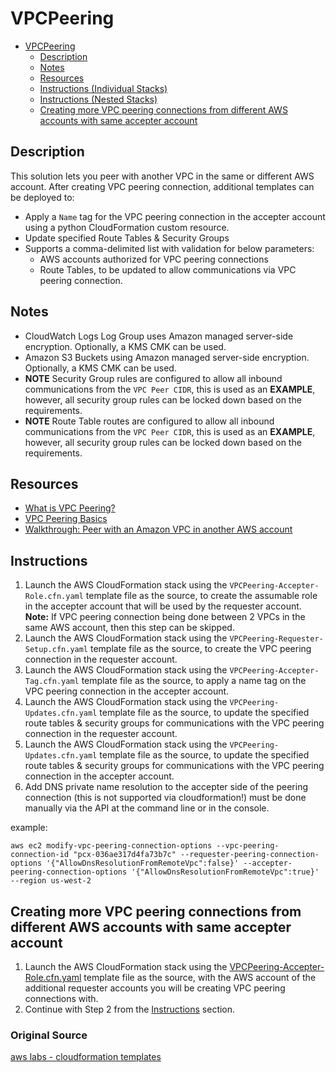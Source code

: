 # VPCPeering

- [VPCPeering](#vpcpeering)
  - [Description](#description)
  - [Notes](#notes)
  - [Resources](#resources)
  - [Instructions (Individual Stacks)](#instructions-individual-stacks)
  - [Instructions (Nested Stacks)](#instructions-nested-stacks)
  - [Creating more VPC peering connections from different AWS accounts with same accepter account](#creating-more-vpc-peering-connections-from-different-aws-accounts-with-same-accepter-account)

## Description

This solution lets you peer with another VPC in the same or different AWS account. After creating VPC peering connection, additional templates can be deployed to:

- Apply a `Name` tag for the VPC peering connection in the accepter account using a python CloudFormation custom resource.
- Update specified Route Tables & Security Groups
- Supports a comma-delimited list with validation for below parameters:
  - AWS accounts authorized for VPC peering connections
  - Route Tables, to be updated to allow communications via VPC peering connection.

## Notes

- CloudWatch Logs Log Group uses Amazon managed server-side encryption. Optionally, a KMS CMK can be used.
- Amazon S3 Buckets using Amazon managed server-side encryption. Optionally, a KMS CMK can be used.
- **NOTE** Security Group rules are configured to allow all inbound communications from the `VPC Peer CIDR`, this is used as an **EXAMPLE**, however,
  all security group rules can be locked down based on the requirements.
- **NOTE** Route Table routes are configured to allow all inbound communications from the `VPC Peer CIDR`, this is used as an **EXAMPLE**, however,
  all security group rules can be locked down based on the requirements.

## Resources

- [What is VPC Peering?](https://docs.aws.amazon.com/vpc/latest/peering/what-is-vpc-peering.html)
- [VPC Peering Basics](https://docs.aws.amazon.com/vpc/latest/peering/vpc-peering-basics.html)
- [Walkthrough: Peer with an Amazon VPC in another AWS account](https://docs.aws.amazon.com/AWSCloudFormation/latest/UserGuide/peer-with-vpc-in-another-account.html)

## Instructions

1. Launch the AWS CloudFormation stack using the `VPCPeering-Accepter-Role.cfn.yaml` template file as the
   source, to create the assumable role in the accepter account that will be used by the requester account. **Note:** If VPC peering connection being
   done between 2 VPCs in the same AWS account, then this step can be skipped.
2. Launch the AWS CloudFormation stack using the `VPCPeering-Requester-Setup.cfn.yaml` template file as
   the source, to create the VPC peering connection in the requester account.
3. Launch the AWS CloudFormation stack using the `VPCPeering-Accepter-Tag.cfn.yaml` template file as the
   source, to apply a name tag on the VPC peering connection in the accepter account.
4. Launch the AWS CloudFormation stack using the `VPCPeering-Updates.cfn.yaml` template file as the source, to update the specified route tables & security groups for communications with the VPC peering connection in the requester account.
5. Launch the AWS CloudFormation stack using the `VPCPeering-Updates.cfn.yaml` template file as the source, to update the specified route tables & security groups for communications with the VPC peering connection in the accepter account.
6. Add DNS private name resolution to the accepter side of the peering connection (this is not supported via cloudformation!) must be done manually via the API at the command line or in the console.

example:

```aws-cli
aws ec2 modify-vpc-peering-connection-options --vpc-peering-connection-id "pcx-036ae317d4fa73b7c" --requester-peering-connection-options '{"AllowDnsResolutionFromRemoteVpc":false}' --accepter-peering-connection-options '{"AllowDnsResolutionFromRemoteVpc":true}' --region us-west-2
```

## Creating more VPC peering connections from different AWS accounts with same accepter account

1. Launch the AWS CloudFormation stack using the [VPCPeering-Accepter-Role.cfn.yaml](templates/VPCPeering-Accepter-Role.cfn.yaml) template file as the source, with the AWS account of the additional requester accounts you will be creating VPC peering connections with.
2. Continue with Step 2 from the [Instructions](#instructions) section.

### Original Source

[aws labs - cloudformation templates](https://github.com/awslabs/aws-cloudformation-templates/blob/master/aws/solutions/VPCPeering/)
